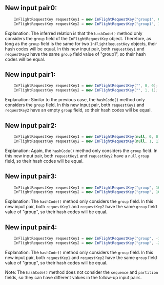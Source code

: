 ## New input pair0:
```java
    InFlightRequestKey requestKey1 = new InFlightRequestKey("group1", 0, 0);
    InFlightRequestKey requestKey2 = new InFlightRequestKey("group1", 1, 1);
```
Explanation: 
The inferred relation is that the `hashCode()` method only considers the `group` field of the `InFlightRequestKey` object. Therefore, as long as the `group` field is the same for two `InFlightRequestKey` objects, their hash codes will be equal. In this new input pair, both `requestKey1` and `requestKey2` have the same `group` field value of "group1", so their hash codes will be equal.

## New input pair1:
```java
    InFlightRequestKey requestKey1 = new InFlightRequestKey("", 0, 0);
    InFlightRequestKey requestKey2 = new InFlightRequestKey("", 1, 1);
```
Explanation: 
Similar to the previous case, the `hashCode()` method only considers the `group` field. In this new input pair, both `requestKey1` and `requestKey2` have an empty `group` field, so their hash codes will be equal.

## New input pair2:
```java
    InFlightRequestKey requestKey1 = new InFlightRequestKey(null, 0, 0);
    InFlightRequestKey requestKey2 = new InFlightRequestKey(null, 1, 1);
```
Explanation: 
Again, the `hashCode()` method only considers the `group` field. In this new input pair, both `requestKey1` and `requestKey2` have a `null` `group` field, so their hash codes will be equal.

## New input pair3:
```java
    InFlightRequestKey requestKey1 = new InFlightRequestKey("group", 100, 100);
    InFlightRequestKey requestKey2 = new InFlightRequestKey("group", 101, 101);
```
Explanation: 
The `hashCode()` method only considers the `group` field. In this new input pair, both `requestKey1` and `requestKey2` have the same `group` field value of "group", so their hash codes will be equal.

## New input pair4:
```java
    InFlightRequestKey requestKey1 = new InFlightRequestKey("group", -1, -1);
    InFlightRequestKey requestKey2 = new InFlightRequestKey("group", -2, -2);
```
Explanation: 
The `hashCode()` method only considers the `group` field. In this new input pair, both `requestKey1` and `requestKey2` have the same `group` field value of "group", so their hash codes will be equal.

Note: The `hashCode()` method does not consider the `sequence` and `partition` fields, so they can have different values in the follow-up input pairs.